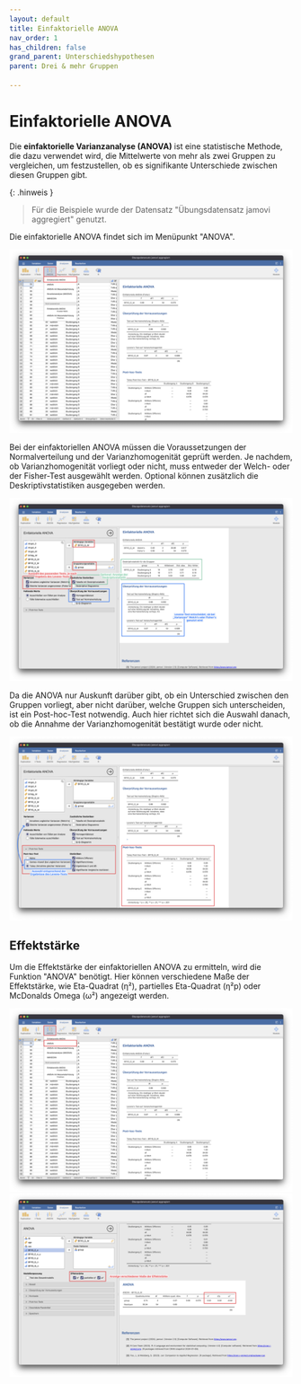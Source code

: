 ```yaml
---
layout: default
title: Einfaktorielle ANOVA
nav_order: 1
has_children: false
grand_parent: Unterschiedshypothesen
parent: Drei & mehr Gruppen

---
```


# Einfaktorielle ANOVA
Die **einfaktorielle Varianzanalyse (ANOVA)** ist eine statistische Methode, die dazu verwendet wird, die Mittelwerte von mehr als zwei Gruppen zu vergleichen, um festzustellen, ob es signifikante Unterschiede zwischen diesen Gruppen gibt.

{: .hinweis }
> Für die Beispiele wurde der Datensatz "Übungsdatensatz jamovi aggregiert" genutzt.

Die einfaktorielle ANOVA findet sich im Menüpunkt "ANOVA".

<a href="./pics/06_02_01_01.png" target="_blank">
  <img src="./pics/06_02_01_01.png"/>
</a>

Bei der einfaktoriellen ANOVA müssen die Voraussetzungen der Normalverteilung und der Varianzhomogenität geprüft werden.
Je nachdem, ob Varianzhomogenität vorliegt oder nicht, muss entweder der Welch- oder der Fisher-Test ausgewählt werden.
Optional können zusätzlich die Deskriptivstatistiken ausgegeben werden.

<a href="./pics/06_02_01_02.png" target="_blank">
  <img src="./pics/06_02_01_02.png"/>
</a>

Da die ANOVA nur Auskunft darüber gibt, ob ein Unterschied zwischen den Gruppen vorliegt, aber nicht darüber, welche Gruppen sich unterscheiden, ist ein Post-hoc-Test notwendig.
Auch hier richtet sich die Auswahl danach, ob die Annahme der Varianzhomogenität bestätigt wurde oder nicht.

<a href="./pics/06_02_01_03.png" target="_blank">
  <img src="./pics/06_02_01_03.png"/>
</a>

## Effektstärke

Um die Effektstärke der einfaktoriellen ANOVA zu ermitteln, wird die Funktion "ANOVA" benötigt. Hier können verschiedene Maße der Effektstärke, wie Eta-Quadrat (η²), partielles Eta-Quadrat (η²p) oder McDonalds Omega (ω²) angezeigt werden.

<a href="./pics/06_02_01_04.png" target="_blank">
  <img src="./pics/06_02_01_04.png"/>
</a>

<a href="./pics/06_02_01_05.png" target="_blank">
  <img src="./pics/06_02_01_05.png"/>
</a>